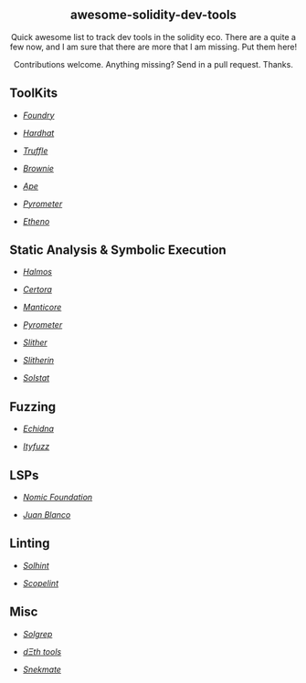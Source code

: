 <p align="center">
 <h2 align="center">awesome-solidity-dev-tools</h2>
 <p align="center">Quick awesome list to track dev tools in the solidity eco.  There are a quite a few now, and I am sure that there are more that I am missing.  Put them here! </p>
 <p align="center">Contributions welcome. Anything missing? Send in a pull request. Thanks.</p>
</p>

## ToolKits

- *[Foundry](https://github.com/foundry-rs/foundry)* 

- *[Hardhat](https://github.com/NomicFoundation/hardhat)* 

- *[Truffle](https://github.com/trufflesuite/truffle)* 

- *[Brownie](https://github.com/eth-brownie/brownie)*

- *[Ape](https://github.com/ApeWorX/ape)*

- *[Pyrometer](https://github.com/nascentxyz/pyrometer)*

- *[Etheno](https://github.com/crytic/etheno)*

## Static Analysis & Symbolic Execution 

- *[Halmos](https://github.com/a16z/halmos)* 

- *[Certora](https://www.certora.com/)* 

- *[Manticore](https://github.com/trailofbits/manticore)*

- *[Pyrometer](https://github.com/nascentxyz/pyrometer)*

- *[Slither](https://github.com/crytic/slither)*

- *[Slitherin](https://github.com/pessimistic-io/slitherin)*

- *[Solstat](https://github.com/0xKitsune/solstat)*

## Fuzzing 

- *[Echidna](https://github.com/crytic/echidna)*

- *[Ityfuzz](https://github.com/fuzzland/ityfuzz)*

## LSPs 

- *[Nomic Foundation](https://github.com/NomicFoundation/hardhat-vscode)*

- *[Juan Blanco](https://github.com/juanfranblanco/vscode-solidity)*


## Linting 

- *[Solhint](https://github.com/protofire/solhint)*

- *[Scopelint](https://github.com/ScopeLift/scopelint)*


## Misc 

- *[Solgrep](https://github.com/tintinweb/solgrep)*
- *[dΞth tools](https://tools.deth.net/eth-unit-conversion)* 

- *[Snekmate](https://github.com/pcaversaccio/snekmate)*

